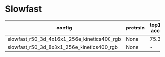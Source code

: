 # Slowfast
|config | pretrain | top1 acc| top5 acc | gpu_mem(M) | iter time(s) | ckpt | log|
|-|-|-|-|-|-|- | -|
|slowfast_r50_3d_4x16x1_256e_kinetics400_rgb | None |75.3|92.2|9156|1.05|[ckpt]()| [log]()|
|slowfast_r50_3d_8x8x1_256e_kinetics400_rgb|None|-|-|7402|0.84| [ckpt]() | [log]()|
